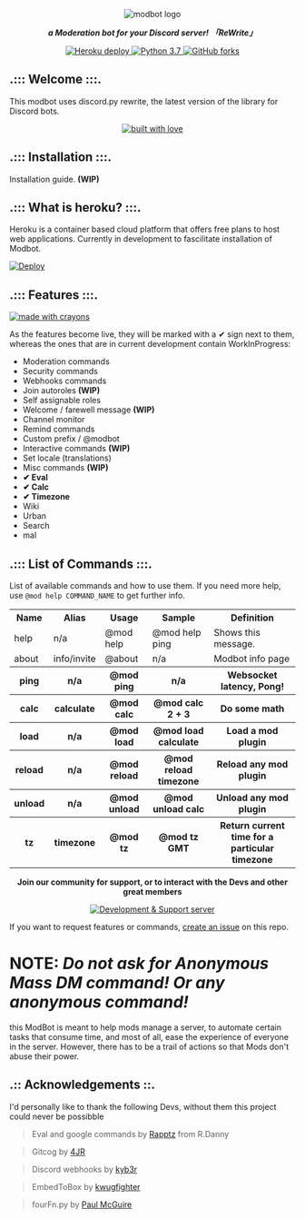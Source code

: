 <div align="center">
<p>
<img src="https://i.imgur.com/N13YyuA.png" alt="modbot logo" />
</p>
<p><i><b>a Moderation bot for your Discord server! 「ReWrite」</b></i></p>
</div>

<div align="center">
<a href="https://heroku.com/deploy?template=https://github.com/WebKide/modbot">
<img src="https://img.shields.io/badge/deploy_to-heroku-997FBC.svg?style=for-the-badge" alt="Heroku deploy" />
</a>

<a href="https://www.python.org/download/releases/3.0/">
<img src="https://img.shields.io/badge/python-3.7-7289DA.svg?style=for-the-badge" alt="Python 3.7" />
</a>

<a href="https://github.com/kyb3r/modmail/">
<img src="https://img.shields.io/github/forks/WebKide/modbot.svg?style=for-the-badge" alt="GitHub forks" />
</a>
</div>

## .::: Welcome :::.
This modbot uses discord.py rewrite, the latest version of the library for Discord bots.

<div align="center">
<a href="#">
<img src="http://forthebadge.com/images/badges/built-with-love.svg?style=for-the-badge" alt="built with love" />
</a>
</div>

## .::: Installation :::.

Installation guide. <b>(WIP)</b>

## .::: What is heroku? :::.

Heroku is a container based cloud platform that offers free plans to host web applications. Currently in development to fascilitate installation of Modbot. 

[![Deploy](https://www.herokucdn.com/deploy/button.png)](https://heroku.com/deploy?template=https://github.com/WebKide/modbot/tree/master)

## .::: Features :::.
<div>
<a href="#">
<img src="http://forthebadge.com/images/badges/made-with-crayons.svg?style=for-the-badge" alt="made with crayons" />
</a>
</div>

As the features become live, they will be marked with a ✔ sign next to them, whereas the ones that are in current development contain WorkInProgress: 

* Moderation commands
* Security commands
* Webhooks commands
* Join autoroles <b>(WIP)</b>
* Self assignable roles
* Welcome / farewell message <b>(WIP)</b>
* Channel monitor
* Remind commands
* Custom prefix / @modbot
* Interactive commands <b>(WIP)</b>
* Set locale (translations)
* Misc commands <b>(WIP)</b>
* <b>✔ Eval
* ✔ Calc
* ✔ Timezone</b>
* Wiki
* Urban
* Search
* mal

## .::: List of Commands :::.

List of available commands and how to use them. If you need more help, use `@mod help COMMAND_NAME` to get further info.

<table style="width:100%">
  <tr>
    <th>Name</th>
    <th>Alias</th> 
    <th>Usage</th>
    <th>Sample</th>
    <th>Definition</th>
  </tr>
  <tr>
    <td>help</td>
    <td> n/a </td>
    <td>@mod help</td>
    <td>@mod help ping</td>
    <td>Shows this message.</td>
  </tr>
  <tr>
    <td>about</td>
    <td>info/invite</td>
    <td>@about</td>
    <td> n/a </td>
    <td>Modbot info page</td>
  </tr>
  <tr>
    <th>ping</th>
    <th> n/a </th> 
    <th>@mod ping</th>
    <th> n/a </th>
    <th>Websocket latency, Pong!</th>
  </tr>
  <tr>
    <th>calc</th>
    <th>calculate</th> 
    <th>@mod calc</th>
    <th>@mod calc 2 + 3</th>
    <th>Do some math</th>
  </tr>
  <tr>
    <th>load</th>
    <th> n/a </th> 
    <th>@mod load</th>
    <th>@mod load calculate</th>
    <th>Load a mod plugin</th>
  </tr>
  <tr>
    <th>reload</th>
    <th> n/a </th> 
    <th>@mod reload</th>
    <th>@mod reload timezone</th>
    <th>Reload any mod plugin</th>
  </tr>
  <tr>
    <th>unload</th>
    <th> n/a </th> 
    <th>@mod unload</th>
    <th>@mod unload calc</th>
    <th>Unload any mod plugin</th>
  </tr>
  <tr>
    <th>tz</th>
    <th>timezone</th> 
    <th>@mod tz</th>
    <th>@mod tz GMT</th>
    <th>Return current time for a particular timezone</th>
  </tr>
  
</table>

<div align="center">
  <p><b>Join our community for support, or to interact with the Devs and other great members</b></p>
<p><a href="https://discord.gg/HDJZnEj"><img src="https://discordapp.com/api/guilds/540072370527010841/widget.png?style=banner2" alt="Development & Support server" /></a></p>
</div>

If you want to request features or commands, [create an issue](https://github.com/WebKide/modbot/issues) on this repo.

NOTE: *Do not ask for Anonymous Mass DM command! Or any anonymous command!*
=
this ModBot is meant to help mods manage a server, to automate certain tasks that consume time, and most of all, ease the experience of everyone in the server. However, there has to be a trail of actions so that Mods don't abuse their power. 

## .:: Acknowledgements ::.

I'd personally like to thank the following Devs, without them this project could never be possibble

> Eval and google commands by [Rapptz](https://github.com/Rapptz) from R.Danny

> Gitcog by [4JR](https://github.com/fourjr/)

> Discord webhooks by [kyb3r](https://github.com/kyb3r/dhooks/)

> EmbedToBox by [kwugfighter](https://github.com/kwugfighter)

> fourFn.py by [Paul McGuire](http://pyparsing.wikispaces.com/file/view/fourFn.py)

